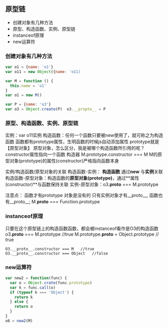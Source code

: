 ## 原型链
  - 创建对象有几种方法
  - 原型、构造函数、实例、原型链
  - instanceof原理
  - new运算符



### 创建对象有几种方法
```js
var o1 = {name: 'o1'}   
var o11 = new Object({name: 'o11)

var M = function () {
  this.name = 'o1'
}
var o1 = new M()

var P = {name: 'o3'}
var o3 = Object.create(P)  o3.__propto__ = P
```

### 原型、构造函数、实例、原型链
  实例：var o11实例
  构造函数：任何一个函数只要被new使用了，就可称之为构造函数
    函数都有prototype属性，生明函数的时候js自动添加属性 prototype就是【原型对象】
    原型对象，怎么区分，我是被哪个构造函数所引用的呢？ 
      constructor属性指向一个函数 构造器 M.prototype.constructor === M  M的原型对象(prototype)的属性(constructor)严格指向函数本身

  实例/构造函数/原型对象的关联
      构造函数-实例： **构造函数** 通过**new** 与**实例**关联
      构造函数-原型对象：构造函数的**原型对象(prototype)**，通过**属性(constructor)**与函数保持关联
      实例-原型对象：o3.__proto__ === M.prototype
    
  注意点：
    函数才有prototype 对象是没有的
    只有实例对象才有__proto__, 函数也有__proto__; M.__proto__ === Function.prototype


### instanceof原理
  只要在这个原型链上的构造函数函数，都会被instanceof看作是O3的构造函数 
    o3.__proto__ === M.prototype    //true
    M.prototype.__proto__ = Object.prototype  // true

    O3.__proto__.constructor === M   //true
    O3.__proto__.constructor === Object   //false


### new运算符
```js
var new2 = function(func) {
  var o = Object.crate(func.prototype)
  var k = func.call(o)
  if (typeof k === 'Object') {
    return k
  } else {
    return o
  }
}
o6 = new2(M)
```
